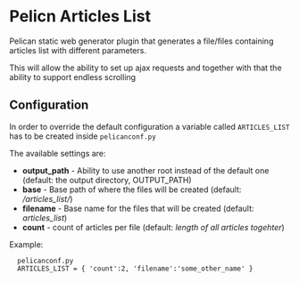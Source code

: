 Pelicn Articles List
====================

Pelican static web generator plugin that generates a file/files containing articles list with different parameters. 

This will allow the ability to set up ajax requests and together with that the ability to support endless scrolling 


## Configuration

In order to override the default configuration a variable called ```ARTICLES_LIST``` has to be created inside ```pelicanconf.py```

The available settings are: 

- **output_path** - Ability to use another root instead of the default one (default: the output directory, OUTPUT_PATH)
- **base** - Base path of where the files will be created (default: */articles_list/*)
- **filename** - Base name for the files that will be created (default: *articles_list*)
- **count** - count of articles per file (default: *length of all articles togehter*) 
  
Example:


```
  pelicanconf.py
  ARTICLES_LIST = { 'count':2, 'filename':'some_other_name' }
```
